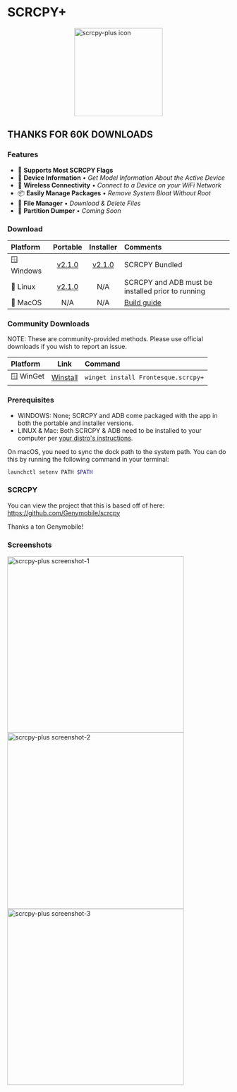 # SCRCPY+

<img src="https://github.com/Frontesque/scrcpy-plus/raw/main/icons/SCRCPY%2B.png" alt="scrcpy-plus icon" width="200" style="display: block; margin-left: auto; margin-right: auto;"/> <!-- markdownlint-disable-line MD033 -->

## THANKS FOR 60K DOWNLOADS

### Features

- 🚩 **Supports Most SCRCPY Flags**
- 📱 **Device Information** • _Get Model Information About the Active Device_
- 📶 **Wireless Connectivity** • _Connect to a Device on your WiFi Network_
- 📦 **Easily Manage Packages** • _Remove System Bloat Without Root_
- 📂 **File Manager** • _Download & Delete Files_
- 💾 **Partition Dumper** • _Coming Soon_

### Download

| Platform   | Portable | Installer | Comments |
| :-------   | :------: | :----:    | :------- |
| 🪟 Windows | [v2.1.0](https://github.com/Frontesque/scrcpy-plus/releases/download/2.1.0/scrcpy-plus-2.1.0-win-x64-portable.zip)  | [v2.1.0](https://github.com/Frontesque/scrcpy-plus/releases/download/2.1.0/scrcpy-plus-2.1.0-win-x64-installer.exe)         | SCRCPY Bundled        |
| 🐧 Linux   | [v2.1.0](https://github.com/Frontesque/scrcpy-plus/releases/download/2.1.0/scrcpy-plus-2.1.0-linux-x64-portable.zip)  | N/A         | SCRCPY and ADB must be installed prior to running        |
| 🍎 MacOS   | N/A  | N/A         | [Build guide](https://github.com/Frontesque/scrcpy-plus/blob/main/BUILDING.md)        |

### Community Downloads

NOTE: These are community-provided methods. Please use official downloads if you wish to report an issue.

| Platform   | Link | Command |
| :-------   | :--: | :------ |
| 🪟 WinGet | [Winstall](https://winstall.app/apps/Frontesque.scrcpy+)  | `winget install Frontesque.scrcpy+`|

### Prerequisites

- WINDOWS: None; SCRCPY and ADB come packaged with the app in both the portable and installer versions.
- LINUX & Mac: Both SCRCPY & ADB need to be installed to your computer per [your distro's instructions](https://github.com/Genymobile/scrcpy#linux).

On macOS, you need to sync the dock path to the system path. You can do this by running the following command in your terminal:

```bash
launchctl setenv PATH $PATH
```

### SCRCPY

You can view the project that this is based off of here:
<https://github.com/Genymobile/scrcpy>

Thanks a ton Genymobile!

### Screenshots

<!-- markdownlint-disable MD033 -->
<img src="https://api.celeste.photos/upload/5kyTNOr" height="400" alt="scrcpy-plus screenshot-1"/>
<img src="https://api.celeste.photos/upload/NOyGNji" height="400" alt="scrcpy-plus screenshot-2"/>
<img src="https://api.celeste.photos/upload/6qfSUsN" height="400" alt="scrcpy-plus screenshot-3"/>
